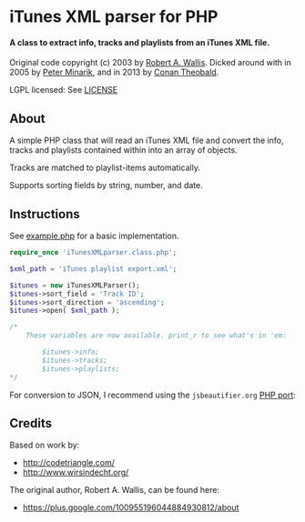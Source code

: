 iTunes XML parser for PHP
==========================

#### A class to extract info, tracks and playlists from an iTunes XML file.

Original code copyright (c) 2003 by [Robert A. Wallis](http://codetriangle.com/).
Dicked around with in 2005 by [Peter Minarik](http://www.wirsindecht.org/),
and in 2013 by [Conan Theobald](mailto:me[at]conans[dot]co[dot]uk).

LGPL licensed: See [LICENSE](LICENSE)

## About

A simple PHP class that will read an iTunes XML file and convert the info,
tracks and playlists contained within into an array of objects.

Tracks are matched to playlist-items automatically.

Supports sorting fields by string, number, and date.

## Instructions

See [example.php](example.php) for a basic implementation.

```php
require_once 'iTunesXMLparser.class.php';

$xml_path = 'iTunes playlist export.xml';

$itunes = new iTunesXMLParser();
$itunes->sort_field = 'Track ID';
$itunes->sort_direction = 'ascending';
$itunes->open( $xml_path );

/*
	These variables are now available. print_r to see what's in 'em:

		$itunes->info;
		$itunes->tracks;
		$itunes->playlists;
*/
```

For conversion to JSON, I recommend using the `jsbeautifier.org`
[PHP port](https://github.com/einars/js-beautify/tree/attic-php/php):

## Credits

Based on work by:

*   http://codetriangle.com/
*   http://www.wirsindecht.org/

The original author, Robert A. Wallis, can be found here:

*   https://plus.google.com/100955196044884930812/about
